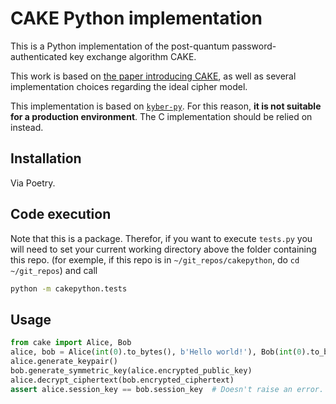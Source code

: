 # CAKE Python implementation

This is a Python implementation of the post-quantum password-authenticated key exchange algorithm CAKE.

This work is based on [the paper introducing CAKE](https://eprint.iacr.org/2023/470), as well as several implementation choices regarding the ideal cipher model.

This implementation is based on [`kyber-py`](https://github.com/GiacomoPope/kyber-py). For this reason, **it is not suitable for a production environment**. The C implementation should be relied on instead.

## Installation

Via Poetry.

## Code execution

Note that this is a package. Therefor, if you want to execute `tests.py` you will need to set your current working directory above the folder containing this repo. (for exemple, if this repo is in `~/git_repos/cakepython`, do `cd ~/git_repos`) and call

```sh
python -m cakepython.tests
```

## Usage

```python
from cake import Alice, Bob
alice, bob = Alice(int(0).to_bytes(), b'Hello world!'), Bob(int(0).to_bytes(), b'Hello world!')
alice.generate_keypair()
bob.generate_symmetric_key(alice.encrypted_public_key)
alice.decrypt_ciphertext(bob.encrypted_ciphertext)
assert alice.session_key == bob.session_key  # Doesn't raise an error.
```
